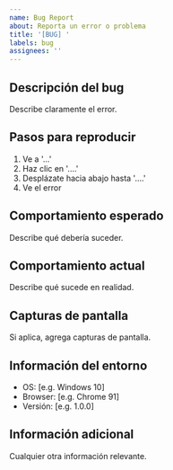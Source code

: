 ```yaml
---
name: Bug Report
about: Reporta un error o problema
title: '[BUG] '
labels: bug
assignees: ''
---
```


## Descripción del bug
Describe claramente el error.

## Pasos para reproducir
1. Ve a '...'
2. Haz clic en '....'
3. Desplázate hacia abajo hasta '....'
4. Ve el error

## Comportamiento esperado
Describe qué debería suceder.

## Comportamiento actual
Describe qué sucede en realidad.

## Capturas de pantalla
Si aplica, agrega capturas de pantalla.

## Información del entorno
- OS: [e.g. Windows 10]
- Browser: [e.g. Chrome 91]
- Versión: [e.g. 1.0.0]

## Información adicional
Cualquier otra información relevante.